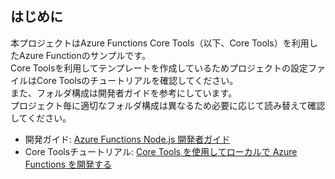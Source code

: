## はじめに

本プロジェクトはAzure Functions Core Tools（以下、Core Tools）を利用したAzure Functionのサンプルです。  
Core Toolsを利用してテンプレートを作成しているためプロジェクトの設定ファイルはCore Toolsのチュートリアルを確認してください。  
また、フォルダ構成は開発者ガイドを参考にしています。  
プロジェクト毎に適切なフォルダ構成は異なるため必要に応じて読み替えて確認してください。  

- 開発ガイド: [Azure Functions Node.js 開発者ガイド](https://learn.microsoft.com/ja-jp/azure/azure-functions/functions-reference-node?tabs=typescript%2Cwindows%2Cazure-cli&pivots=nodejs-model-v4)
- Core Toolsチュートリアル: [Core Tools を使用してローカルで Azure Functions を開発する](https://learn.microsoft.com/ja-jp/azure/azure-functions/functions-run-local?tabs=windows%2Cisolated-process%2Cnode-v4%2Cpython-v2%2Chttp-trigger%2Ccontainer-apps&pivots=programming-language-typescript)